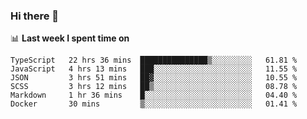### Hi there 👋

<!--
**DBvc/DBvc** is a ✨ _special_ ✨ repository because its `README.md` (this file) appears on your GitHub profile.

Here are some ideas to get you started:

- 🔭 I’m currently working on ...
- 🌱 I’m currently learning ...
- 👯 I’m looking to collaborate on ...
- 🤔 I’m looking for help with ...
- 💬 Ask me about ...
- 📫 How to reach me: ...
- 😄 Pronouns: ...
- ⚡ Fun fact: ...
-->

📊 **Last week I spent time on**
<!--START_SECTION:waka-->

```text
TypeScript   22 hrs 36 mins  ███████████████▒░░░░░░░░░   61.81 %
JavaScript   4 hrs 13 mins   ███░░░░░░░░░░░░░░░░░░░░░░   11.55 %
JSON         3 hrs 51 mins   ██▓░░░░░░░░░░░░░░░░░░░░░░   10.55 %
SCSS         3 hrs 12 mins   ██▒░░░░░░░░░░░░░░░░░░░░░░   08.78 %
Markdown     1 hr 36 mins    █░░░░░░░░░░░░░░░░░░░░░░░░   04.40 %
Docker       30 mins         ▒░░░░░░░░░░░░░░░░░░░░░░░░   01.41 %
```

<!--END_SECTION:waka-->
